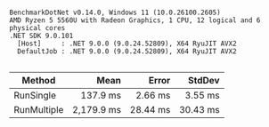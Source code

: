 ```

BenchmarkDotNet v0.14.0, Windows 11 (10.0.26100.2605)
AMD Ryzen 5 5560U with Radeon Graphics, 1 CPU, 12 logical and 6 physical cores
.NET SDK 9.0.101
  [Host]     : .NET 9.0.0 (9.0.24.52809), X64 RyuJIT AVX2
  DefaultJob : .NET 9.0.0 (9.0.24.52809), X64 RyuJIT AVX2


```
| Method      | Mean       | Error    | StdDev   |
|------------ |-----------:|---------:|---------:|
| RunSingle   |   137.9 ms |  2.66 ms |  3.55 ms |
| RunMultiple | 2,179.9 ms | 28.44 ms | 30.43 ms |
